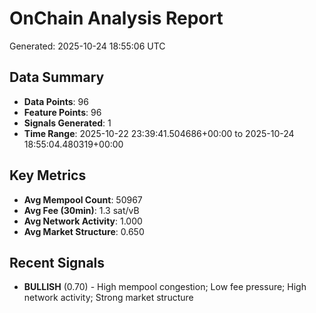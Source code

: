 # OnChain Analysis Report
Generated: 2025-10-24 18:55:06 UTC

## Data Summary
- **Data Points**: 96
- **Feature Points**: 96
- **Signals Generated**: 1
- **Time Range**: 2025-10-22 23:39:41.504686+00:00 to 2025-10-24 18:55:04.480319+00:00

## Key Metrics
- **Avg Mempool Count**: 50967
- **Avg Fee (30min)**: 1.3 sat/vB
- **Avg Network Activity**: 1.000
- **Avg Market Structure**: 0.650

## Recent Signals
- **BULLISH** (0.70) - High mempool congestion; Low fee pressure; High network activity; Strong market structure
